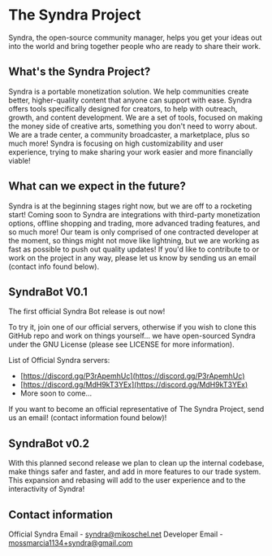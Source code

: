 # The Syndra Project

Syndra, the open-source community manager, helps you get your ideas out into the world and bring together people who are ready to share their work. 

## What's the Syndra Project?

Syndra is a portable monetization solution. We help communities create better, higher-quality content that anyone can support with ease. Syndra offers tools specifically designed for creators, to help with outreach, growth, and content development. We are a set of tools, focused on making the money side of creative arts, something you don't need to worry about. We are a trade center, a community broadcaster, a marketplace, plus so much more! Syndra is focusing on high customizability and user experience, trying to make sharing your work easier and more financially viable!

## What can we expect in the future?

Syndra is at the beginning stages right now, but we are off to a rocketing start! Coming soon to Syndra are integrations with third-party monetization options, offline shopping and trading, more advanced trading features, and so much more! Our team is only comprised of one contracted developer at the moment, so things might not move like lightning, but we are working as fast as possible to push out quality updates! If you'd like to contribute to or work on the project in any way, please let us know by sending us an email (contact info found below).

## SyndraBot V0.1

The first official Syndra Bot release is out now!

To try it, join one of our official servers, otherwise if you wish to clone this GitHub repo and work on things yourself... we have open-sourced Syndra under the GNU License (please see LICENSE for more information). 

List of Official Syndra servers:
 - [https://discord.gg/P3rApemhUc](https://discord.gg/P3rApemhUc)
 - [https://discord.gg/MdH9kT3YEx](https://discord.gg/MdH9kT3YEx)
 - More soon to come...

If you want to become an official representative of The Syndra Project, send us an email! (contact information found below)! 

## SyndraBot v0.2

With this planned second release we plan to clean up the internal codebase, make things safer and faster, and add in more features to our trade system. This expansion and rebasing will add to the user experience and to the interactivity of Syndra! 

## Contact information

Official Syndra Email - syndra@mikoschel.net
Developer Email - mossmarcia1134+syndra@gmail.com 
